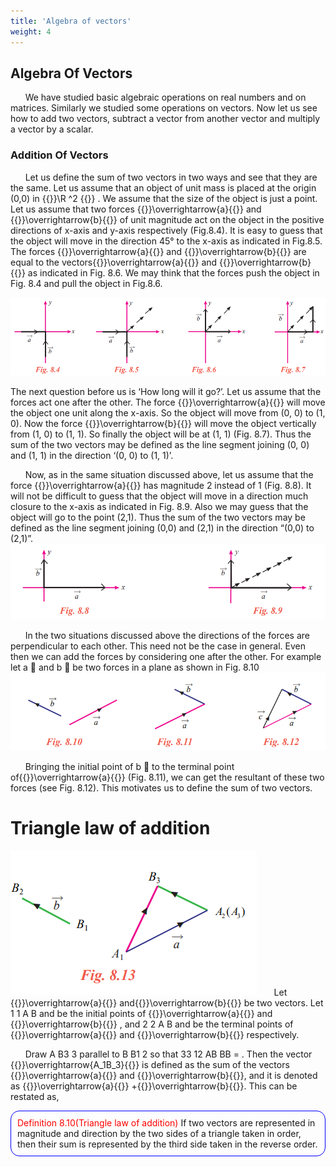 ```yaml
---
title: 'Algebra of vectors'
weight: 4
---
```


## Algebra Of Vectors

&nbsp;&nbsp;&nbsp;&nbsp;&nbsp;&nbsp;We have studied basic algebraic operations on real numbers and on matrices. Similarly we studied some operations on vectors. Now let us see how to add two vectors, subtract a vector from another vector and multiply a vector by a scalar. 

### Addition Of Vectors
&nbsp;&nbsp;&nbsp;&nbsp;&nbsp;&nbsp;Let us define the sum of two vectors in two ways and see that they are the same. Let us assume that an object of unit mass is placed at the origin (0,0) in {{<katex>}}\R ^2
{{</katex>}} . We assume that the size of the object is just a point. Let us assume that two forces {{<katex>}}\overrightarrow{a}{{</katex>}} and {{<katex>}}\overrightarrow{b}{{</katex>}} of unit magnitude act on the object in the positive
directions of x-axis and y-axis respectively (Fig.8.4). It is easy to guess that the object will move in
the direction 45° to the x-axis as indicated in Fig.8.5. The forces {{<katex>}}\overrightarrow{a}{{</katex>}} and {{<katex>}}\overrightarrow{b}{{</katex>}}  are equal to the vectors{{<katex>}}\overrightarrow{a}{{</katex>}} and {{<katex>}}\overrightarrow{b}{{</katex>}}  as indicated in Fig. 8.6. We may think that the forces push the object in Fig. 8.4 and pull the object in Fig.8.6. 

![alt-text](fig8.4.PNG)

The next question before us is ‘How long will it go?’. Let us assume that the forces act one after
the other. The force {{<katex>}}\overrightarrow{a}{{</katex>}} will move the object one unit along the x-axis. So the object will move from (0, 0) to (1, 0). Now the force {{<katex>}}\overrightarrow{b}{{</katex>}}  will move the object vertically from (1, 0) to (1, 1). So finally the object will be at (1, 1) (Fig. 8.7). Thus the sum of the two vectors may be defined as the line segment joining (0, 0) and (1, 1) in the direction ‘(0, 0) to (1, 1)’.


&nbsp;&nbsp;&nbsp;&nbsp;&nbsp;&nbsp;Now, as in the same situation discussed above, let us assume that the force {{<katex>}}\overrightarrow{a}{{</katex>}} has magnitude 2 instead of 1 (Fig. 8.8). It will not be difficult to guess that the object will move in a direction much closure to the x-axis as indicated in Fig. 8.9. Also we may guess that the object will go to the point (2,1). Thus the sum of the two vectors may be defined as the line segment joining (0,0) and (2,1) in the direction “(0,0) to (2,1)”.
![alt-text](fig8.8.PNG)


&nbsp;&nbsp;&nbsp;&nbsp;&nbsp;&nbsp;In the two situations discussed above the directions of the forces are perpendicular to each other. This need not be the case in general. Even then we can add the forces by considering one after the other. For example let a  and b  be two forces in a plane as shown in Fig. 8.10
![alt-text](fig8.10.PNG)

&nbsp;&nbsp;&nbsp;&nbsp;&nbsp;&nbsp;Bringing the initial point of b  to the terminal point of{{<katex>}}\overrightarrow{a}{{</katex>}}  (Fig. 8.11), we can get the resultant of these two forces (see Fig. 8.12). This motivates us to define the sum of two vectors. 


 # Triangle law of addition


![alt-text](fig8.13.PNG "float-end")
&nbsp;&nbsp;&nbsp;&nbsp;&nbsp;&nbsp;Let {{<katex>}}\overrightarrow{a}{{</katex>}} and{{<katex>}}\overrightarrow{b}{{</katex>}}  be two vectors. Let 1 1 A B and be the initial points of {{<katex>}}\overrightarrow{a}{{</katex>}}  and {{<katex>}}\overrightarrow{b}{{</katex>}}  , and 2 2 A B and be the terminal points of {{<katex>}}\overrightarrow{a}{{</katex>}}  and {{<katex>}}\overrightarrow{b}{{</katex>}} respectively.


&nbsp;&nbsp;&nbsp;&nbsp;&nbsp;&nbsp;Draw A B3 3 parallel to B B1 2 so that 33 12 AB BB = . Then the vector {{<katex>}}\overrightarrow{A_1B_3}{{</katex>}} is defined as the sum of the vectors {{<katex>}}\overrightarrow{a}{{</katex>}} and {{<katex>}}\overrightarrow{b}{{</katex>}}, and it is denoted as {{<katex>}}\overrightarrow{a}{{</katex>}} +{{<katex>}}\overrightarrow{b}{{</katex>}}. This can be restated as,

<div style="border: 1px solid blue; padding: 10px;border-radius:14px;margin-bottom:10px">
<span style="color:red;">Definition 8.10(Triangle law of addition) </span>
If two vectors are represented in magnitude and direction by the two sides of a triangle taken in
order, then their sum is represented by the third side taken in the reverse order.
</div>